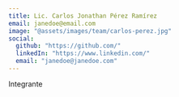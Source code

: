 ```yaml
---
title: Lic. Carlos Jonathan Pérez Ramírez
email: janedoe@email.com
image: "@assets/images/team/carlos-perez.jpg"
social:
  github: "https://github.com/"
  linkedIn: "https://www.linkedin.com/"
  email: "janedoe@janedoe.com"
---
```


Integrante
